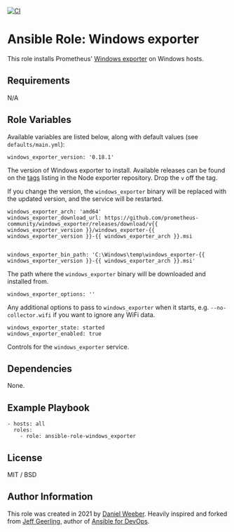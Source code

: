 [![CI](https://github.com/DanielWeeber/ansible-role-windows_exporter/actions/workflows/release.yml/badge.svg?branch=master)](https://github.com/DanielWeeber/ansible-role-windows_exporter/actions/workflows/release.yml)

# Ansible Role: Windows exporter

This role installs Prometheus' [Windows exporter](https://github.com/prometheus/windows_exporter) on Windows hosts.

## Requirements

N/A

## Role Variables

Available variables are listed below, along with default values (see `defaults/main.yml`):

    windows_exporter_version: '0.18.1'

The version of Windows exporter to install. Available releases can be found on the [tags](https://github.com/prometheus-community/windows_exporter/tags) listing in the Node exporter repository. Drop the `v` off the tag.

If you change the version, the `windows_exporter` binary will be replaced with the updated version, and the service will be restarted.

    windows_exporter_arch: 'amd64'
    windows_exporter_download_url: https://github.com/prometheus-community/windows_exporter/releases/download/v{{ windows_exporter_version }}/windows_exporter-{{ windows_exporter_version }}-{{ windows_exporter_arch }}.msi


    windows_exporter_bin_path: 'C:\Windows\temp\windows_exporter-{{ windows_exporter_version }}-{{ windows_exporter_arch }}.msi'

The path where the `windows_exporter` binary will be downloaded and installed from.

    windows_exporter_options: ''

Any additional options to pass to `windows_exporter` when it starts, e.g. `--no-collector.wifi` if you want to ignore any WiFi data.

    windows_exporter_state: started
    windows_exporter_enabled: true

Controls for the `windows_exporter` service.

## Dependencies

None.

## Example Playbook

    - hosts: all
      roles:
        - role: ansible-role-windows_exporter

## License

MIT / BSD

## Author Information

This role was created in 2021 by [Daniel Weeber](https://github.com/DanielWeeber). Heavily inspired and forked from [Jeff Geerling](https://www.jeffgeerling.com/), author of [Ansible for DevOps](https://www.ansiblefordevops.com/).

